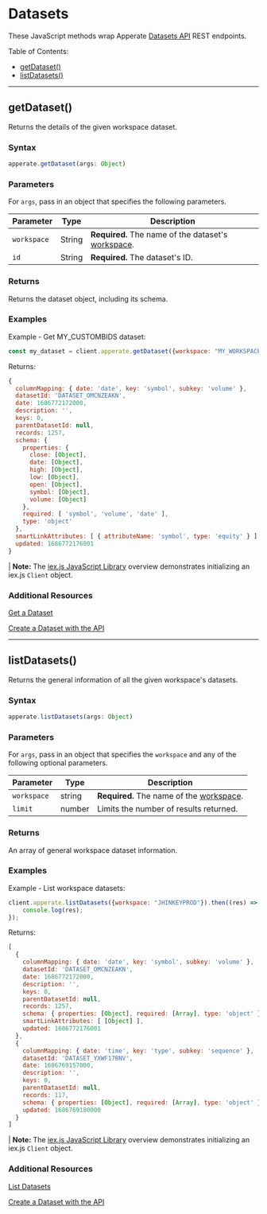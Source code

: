 # Datasets

These JavaScript methods wrap Apperate [Datasets API](https://iexcloud.io/docs/apperate-apis/datasets) REST endpoints.

Table of Contents:

- [getDataset()](#getdataset)
- [listDatasets()](#listdatasets)

---

## getDataset()

Returns the details of the given workspace dataset.

### Syntax

```javascript
apperate.getDataset(args: Object)
```

### Parameters

For `args`, pass in an object that specifies the following parameters.

Parameter | Type | Description
--------- | ---- | -----------
`workspace` | String | **Required.** The name of the dataset's [workspace](https://iexcloud.io/documentation/reference/glossary.html#workspace).
`id` | String | **Required.** The dataset's ID.

### Returns

Returns the dataset object, including its schema.

### Examples

Example - Get MY_CUSTOMBIDS dataset:

```javascript
const my_dataset = client.apperate.getDataset({workspace: "MY_WORKSPACE", id: "MY_CUSTOMBIDS"});
```

Returns:

```javascript
{
  columnMapping: { date: 'date', key: 'symbol', subkey: 'volume' },
  datasetId: 'DATASET_OMCNZEAKN',
  date: 1686772172000,
  description: '',
  keys: 0,
  parentDatasetId: null,
  records: 1257,
  schema: {
    properties: {
      close: [Object],
      date: [Object],
      high: [Object],
      low: [Object],
      open: [Object],
      symbol: [Object],
      volume: [Object]
    },
    required: [ 'symbol', 'volume', 'date' ],
    type: 'object'
  },
  smartLinkAttributes: [ { attributeName: 'symbol', type: 'equity' } ],
  updated: 1686772176001
}
```

| **Note:** The [iex.js JavaScript Library](https://iexcloud.io/documentation/developer-tools/iexjs-library.html#initialize-a-client) overview demonstrates initializing an iex.js `Client` object.

### Additional Resources

[Get a Dataset](https://iexcloud.io/docs/apperate-apis/datasets/get-a-dataset)

[Create a Dataset with the API](https://iexcloud.io/documentation/managing-your-data/creating-a-dataset-with-the-api.html)

---

## listDatasets()

Returns the general information of all the given workspace's datasets.

### Syntax

```javascript
apperate.listDatasets(args: Object)
```

### Parameters

For `args`, pass in an object that specifies the `workspace` and any of the following optional parameters.

Parameter | Type | Description
--------- | ---- | -----------
`workspace` | string | **Required.** The name of the [workspace](https://iexcloud.io/documentation/reference/glossary.html#workspace).
`limit` | number | Limits the number of results returned.

### Returns

An array of general workspace dataset information.

### Examples

Example - List workspace datasets:

```javascript
client.apperate.listDatasets({workspace: "JHINKEYPROD"}).then((res) => {
    console.log(res);
});
```

Returns:

```javascript
[
  {
    columnMapping: { date: 'date', key: 'symbol', subkey: 'volume' },
    datasetId: 'DATASET_OMCNZEAKN',
    date: 1686772172000,
    description: '',
    keys: 0,
    parentDatasetId: null,
    records: 1257,
    schema: { properties: [Object], required: [Array], type: 'object' },
    smartLinkAttributes: [ [Object] ],
    updated: 1686772176001
  },
  {
    columnMapping: { date: 'time', key: 'type', subkey: 'sequence' },
    datasetId: 'DATASET_YXWF17BNV',
    date: 1686769157000,
    description: '',
    keys: 0,
    parentDatasetId: null,
    records: 117,
    schema: { properties: [Object], required: [Array], type: 'object' },
    updated: 1686769180000
  }
]
```

| **Note:** The [iex.js JavaScript Library](https://iexcloud.io/documentation/developer-tools/iexjs-library.html#initialize-a-client) overview demonstrates initializing an iex.js `Client` object.

### Additional Resources

[List Datasets](https://iexcloud.io/docs/apperate-apis/datasets/list-datasets)

[Create a Dataset with the API](https://iexcloud.io/documentation/managing-your-data/creating-a-dataset-with-the-api.html)